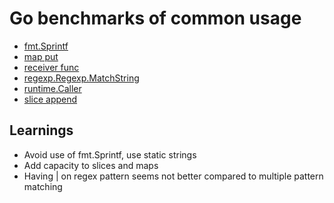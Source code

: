 # Go benchmarks of common usage

- [fmt.Sprintf](fmt/sprintf_test.go)
- [map put](map/make_test.go)
- [receiver func](receiver/func_test.go)
- [regexp.Regexp.MatchString](regexp/match_test.go)
- [runtime.Caller](runtime/caller_test.go)
- [slice append](slice/append_test.go)

## Learnings

- Avoid use of fmt.Sprintf, use static strings
- Add capacity to slices and maps
- Having | on regex pattern seems not better compared to multiple pattern matching
